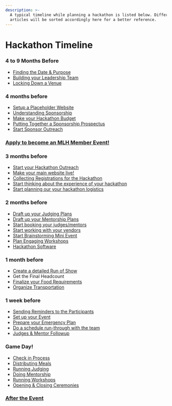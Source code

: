 ```yaml
---
description: >-
  A typical timeline while planning a hackathon is listed below. Different
  articles will be sorted accordingly here for a better reference.
---
```


# Hackathon Timeline

### 4 to 9 Months Before

* ​[Finding the Date & Purpose​](finding-the-date-and-purpose.md)
* [Building your Leadership Team](build-your-leadership-team.md)
* [Locking Down a Venue ](locking-down-a-venue.md)

### 4 months before

* ​[Setup a Placeholder Website](hackathon-website/placeholder-website.md)​
* [​Understanding Sponsorship​](getting-sponsorship/understanding-your-sponsors/)
* [​Make your Hackathon Budget](hackathon-budgeting/)​
* [​Putting Together a Sponsorship Prospectus​](getting-sponsorship/sponsorship-prospectus.md)
* [​Start Sponsor Outreach​](getting-sponsorship/the-5-step-mlh-sponsorship-process.md)

### ​​[Apply to become an MLH Member Event!](https://mlh.io/event-membership)​

### 3 months before

* ​[Start your Hackathon Outreach](marketing-your-event/promoting-your-event/)
* ​[Make your main website live!​](hackathon-website/main-website.md)
* ​[Collecting Registrations for the Hackathon​](managing-registrations/registrations.md)
* ​[Start thinking about the experience of your hackathon​](day-of-logistics-and-hacker-experience/)
* ​[Start planning our your hackathon logistics​](event-logistics/)

### 2 months before

* [​Draft up your Judging Plans](judging-and-submissions/judging-plan.md)​
* ​[Draft up your Mentorship Plans​](mentorship.md)
* [​Start booking your judges​/mentors](judging-and-submissions/judges-communication-and-recruiting.md)
* ​[Start working with your vendors​](event-logistics/working-with-food-vendors.md)
* ​[Start Brainstorming Mini Event​](day-of-logistics-and-hacker-experience/fun-mini-events.md)
* [​Plan Engaging Workshops](day-of-logistics-and-hacker-experience/workshops.md)
* [Hackathon Software](event-logistics/hackathon-communication-platform.md)

### 1 month before

* ​[Create a detailed Run of Show​](hackathon-scheduling/detailed-run-of-show.md)
* ​Get the Final Headcount​
* ​[Finalize your Food Requirements ](event-logistics/hosting-hackers-with-dietary-restrictions.md)
* ​[Organize Transportation ](event-logistics/transportation-or-travel-plans.md)

### 1 week before

* ​[Sending Reminders to the Participants](managing-registrations/sending-reminders/)​
* [​Set up your Event​](event-logistics/set-up-your-event.md)
* [​Prepare your Emergency Plan](event-logistics/prepare-your-emergency-plan.md)
* ​[Do a schedule run-through with the team​](hackathon-scheduling/run-through-with-the-team.md)
* ​[Judges & Mentor Followup​](judging-and-submissions/judges-communication-and-recruiting.md)

### Game Day!

* ​[Check in Process​](managing-registrations/check-in-process.md)
* ​[Distributing Meals](event-logistics/distributing-meals.md)
* ​[Running Judging​](judging-and-submissions/)
* [​Doing Mentorship​](mentorship.md)
* [​Running Workshops](day-of-logistics-and-hacker-experience/workshops.md)​
* ​[Opening & Closing Ceremonies​](day-of-logistics-and-hacker-experience/opening-ceremony.md)

### ​​[After the Event](after-the-event.md)
